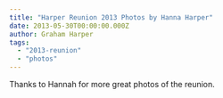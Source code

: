 ```yaml
---
title: "Harper Reunion 2013 Photos by Hanna Harper"
date: 2013-05-30T00:00:00.000Z
author: Graham Harper
tags:
  - "2013-reunion"
  - "photos"
---
```


Thanks to Hannah for more great photos of the reunion.

<!--
{% image "https://f001.backblazeb2.com/file/harperfamily-media/Hanna_Harper_001.jpg", "" %}
{% image "https://f001.backblazeb2.com/file/harperfamily-media/Hanna_Harper_002.jpg", "" %}
{% image "https://f001.backblazeb2.com/file/harperfamily-media/Hanna_Harper_003.jpg", "" %}
{% image "https://f001.backblazeb2.com/file/harperfamily-media/Hanna_Harper_004.jpg", "" %}
{% image "https://f001.backblazeb2.com/file/harperfamily-media/Hanna_Harper_005.jpg", "" %}
{% image "https://f001.backblazeb2.com/file/harperfamily-media/Hanna_Harper_006.jpg", "" %}
{% image "https://f001.backblazeb2.com/file/harperfamily-media/Hanna_Harper_007.jpg", "" %}
{% image "https://f001.backblazeb2.com/file/harperfamily-media/Hanna_Harper_008.jpg", "" %}
{% image "https://f001.backblazeb2.com/file/harperfamily-media/Hanna_Harper_009.jpg", "" %}
{% image "https://f001.backblazeb2.com/file/harperfamily-media/Hanna_Harper_010.jpg", "" %}
{% image "https://f001.backblazeb2.com/file/harperfamily-media/Hanna_Harper_011.jpg", "" %}
{% image "https://f001.backblazeb2.com/file/harperfamily-media/Hanna_Harper_012.jpg", "" %}
{% image "https://f001.backblazeb2.com/file/harperfamily-media/Hanna_Harper_013.jpg", "" %}
{% image "https://f001.backblazeb2.com/file/harperfamily-media/Hanna_Harper_014.jpg", "" %}
{% image "https://f001.backblazeb2.com/file/harperfamily-media/Hanna_Harper_015.jpg", "" %}
{% image "https://f001.backblazeb2.com/file/harperfamily-media/Hanna_Harper_016.jpg", "" %}
{% image "https://f001.backblazeb2.com/file/harperfamily-media/Hanna_Harper_017.jpg", "" %}
{% image "https://f001.backblazeb2.com/file/harperfamily-media/Hanna_Harper_018.jpg", "" %}
{% image "https://f001.backblazeb2.com/file/harperfamily-media/Hanna_Harper_019.jpg", "" %}
{% image "https://f001.backblazeb2.com/file/harperfamily-media/Hanna_Harper_020.jpg", "" %}
{% image "https://f001.backblazeb2.com/file/harperfamily-media/Hanna_Harper_021.jpg", "" %}
{% image "https://f001.backblazeb2.com/file/harperfamily-media/Hanna_Harper_022.jpg", "" %}
{% image "https://f001.backblazeb2.com/file/harperfamily-media/Hanna_Harper_023.jpg", "" %}
{% image "https://f001.backblazeb2.com/file/harperfamily-media/Hanna_Harper_024.jpg", "" %}
{% image "https://f001.backblazeb2.com/file/harperfamily-media/Hanna_Harper_025.jpg", "" %}
{% image "https://f001.backblazeb2.com/file/harperfamily-media/Hanna_Harper_026.jpg", "" %}
{% image "https://f001.backblazeb2.com/file/harperfamily-media/Hanna_Harper_027.jpg", "" %}
{% image "https://f001.backblazeb2.com/file/harperfamily-media/Hanna_Harper_028.jpg", "" %}
{% image "https://f001.backblazeb2.com/file/harperfamily-media/Hanna_Harper_029.jpg", "" %}
{% image "https://f001.backblazeb2.com/file/harperfamily-media/Hanna_Harper_030.jpg", "" %}
{% image "https://f001.backblazeb2.com/file/harperfamily-media/Hanna_Harper_031.jpg", "" %}
{% image "https://f001.backblazeb2.com/file/harperfamily-media/Hanna_Harper_032.jpg", "" %}
{% image "https://f001.backblazeb2.com/file/harperfamily-media/Hanna_Harper_033.jpg", "" %}
{% image "https://f001.backblazeb2.com/file/harperfamily-media/Hanna_Harper_034.jpg", "" %}
{% image "https://f001.backblazeb2.com/file/harperfamily-media/Hanna_Harper_035.jpg", "" %}
{% image "https://f001.backblazeb2.com/file/harperfamily-media/Hanna_Harper_036.jpg", "" %}
{% image "https://f001.backblazeb2.com/file/harperfamily-media/Hanna_Harper_037.jpg", "" %}
{% image "https://f001.backblazeb2.com/file/harperfamily-media/Hanna_Harper_038.jpg", "" %}
{% image "https://f001.backblazeb2.com/file/harperfamily-media/Hanna_Harper_039.jpg", "" %}
{% image "https://f001.backblazeb2.com/file/harperfamily-media/Hanna_Harper_040.jpg", "" %}
{% image "https://f001.backblazeb2.com/file/harperfamily-media/Hanna_Harper_041.jpg", "" %}
{% image "https://f001.backblazeb2.com/file/harperfamily-media/Hanna_Harper_042.jpg", "" %}
{% image "https://f001.backblazeb2.com/file/harperfamily-media/Hanna_Harper_043.jpg", "" %}
{% image "https://f001.backblazeb2.com/file/harperfamily-media/Hanna_Harper_044.jpg", "" %}
{% image "https://f001.backblazeb2.com/file/harperfamily-media/Hanna_Harper_045.jpg", "" %}
{% image "https://f001.backblazeb2.com/file/harperfamily-media/Hanna_Harper_046.jpg", "" %}
{% image "https://f001.backblazeb2.com/file/harperfamily-media/Hanna_Harper_047.jpg", "" %}
{% image "https://f001.backblazeb2.com/file/harperfamily-media/Hanna_Harper_048.jpg", "" %}
{% image "https://f001.backblazeb2.com/file/harperfamily-media/Hanna_Harper_049.jpg", "" %}
{% image "https://f001.backblazeb2.com/file/harperfamily-media/Hanna_Harper_050.jpg", "" %}
{% image "https://f001.backblazeb2.com/file/harperfamily-media/Hanna_Harper_051.jpg", "" %}
{% image "https://f001.backblazeb2.com/file/harperfamily-media/Hanna_Harper_052.jpg", "" %}
{% image "https://f001.backblazeb2.com/file/harperfamily-media/Hanna_Harper_053.jpg", "" %}
{% image "https://f001.backblazeb2.com/file/harperfamily-media/Hanna_Harper_054.jpg", "" %}
{% image "https://f001.backblazeb2.com/file/harperfamily-media/Hanna_Harper_055.jpg", "" %}
{% image "https://f001.backblazeb2.com/file/harperfamily-media/Hanna_Harper_056.jpg", "" %}
{% image "https://f001.backblazeb2.com/file/harperfamily-media/Hanna_Harper_057.jpg", "" %}
{% image "https://f001.backblazeb2.com/file/harperfamily-media/Hanna_Harper_058.jpg", "" %}
{% image "https://f001.backblazeb2.com/file/harperfamily-media/Hanna_Harper_059.jpg", "" %}
{% image "https://f001.backblazeb2.com/file/harperfamily-media/Hanna_Harper_060.jpg", "" %}
{% image "https://f001.backblazeb2.com/file/harperfamily-media/Hanna_Harper_061.jpg", "" %}
{% image "https://f001.backblazeb2.com/file/harperfamily-media/Hanna_Harper_062.jpg", "" %}
{% image "https://f001.backblazeb2.com/file/harperfamily-media/Hanna_Harper_063.jpg", "" %}
{% image "https://f001.backblazeb2.com/file/harperfamily-media/Hanna_Harper_064.jpg", "" %}
{% image "https://f001.backblazeb2.com/file/harperfamily-media/Hanna_Harper_065.jpg", "" %}
{% image "https://f001.backblazeb2.com/file/harperfamily-media/Hanna_Harper_066.jpg", "" %}
{% image "https://f001.backblazeb2.com/file/harperfamily-media/Hanna_Harper_067.jpg", "" %}
{% image "https://f001.backblazeb2.com/file/harperfamily-media/Hanna_Harper_068.jpg", "" %}
{% image "https://f001.backblazeb2.com/file/harperfamily-media/Hanna_Harper_069.jpg", "" %}
{% image "https://f001.backblazeb2.com/file/harperfamily-media/Hanna_Harper_070.jpg", "" %}
{% image "https://f001.backblazeb2.com/file/harperfamily-media/Hanna_Harper_071.jpg", "" %}
{% image "https://f001.backblazeb2.com/file/harperfamily-media/Hanna_Harper_072.jpg", "" %}
{% image "https://f001.backblazeb2.com/file/harperfamily-media/Hanna_Harper_073.jpg", "" %}
{% image "https://f001.backblazeb2.com/file/harperfamily-media/Hanna_Harper_074.jpg", "" %}
{% image "https://f001.backblazeb2.com/file/harperfamily-media/Hanna_Harper_075.jpg", "" %}
{% image "https://f001.backblazeb2.com/file/harperfamily-media/Hanna_Harper_076.jpg", "" %}
{% image "https://f001.backblazeb2.com/file/harperfamily-media/Hanna_Harper_077.jpg", "" %}
{% image "https://f001.backblazeb2.com/file/harperfamily-media/Hanna_Harper_078.jpg", "" %}
{% image "https://f001.backblazeb2.com/file/harperfamily-media/Hanna_Harper_079.jpg", "" %}
{% image "https://f001.backblazeb2.com/file/harperfamily-media/Hanna_Harper_080.jpg", "" %}
{% image "https://f001.backblazeb2.com/file/harperfamily-media/Hanna_Harper_081.jpg", "" %}
{% image "https://f001.backblazeb2.com/file/harperfamily-media/Hanna_Harper_082.jpg", "" %}
{% image "https://f001.backblazeb2.com/file/harperfamily-media/Hanna_Harper_083.jpg", "" %}
{% image "https://f001.backblazeb2.com/file/harperfamily-media/Hanna_Harper_084.jpg", "" %}
{% image "https://f001.backblazeb2.com/file/harperfamily-media/Hanna_Harper_085.jpg", "" %}
{% image "https://f001.backblazeb2.com/file/harperfamily-media/Hanna_Harper_086.jpg", "" %} -->
